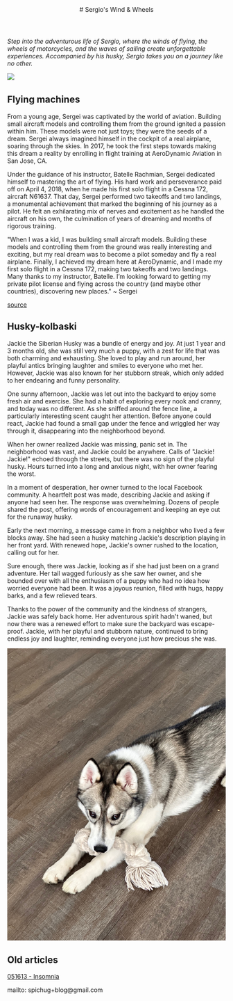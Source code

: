 <header>
# Sergio's Wind & Wheels
</header>

_Step into the adventurous life of Sergio, where the winds of flying, the wheels of motorcycles, and the waves of sailing create unforgettable experiences. Accompanied by his husky, Sergio takes you on a journey like no other._

![](/static/logo/logo.png)

## Flying machines

From a young age, Sergei was captivated by the world of aviation. Building small aircraft models and controlling them from the ground ignited a passion within him. These models were not just toys; they were the seeds of a dream. Sergei always imagined himself in the cockpit of a real airplane, soaring through the skies. In 2017, he took the first steps towards making this dream a reality by enrolling in flight training at AeroDynamic Aviation in San Jose, CA.

Under the guidance of his instructor, Batelle Rachmian, Sergei dedicated himself to mastering the art of flying. His hard work and perseverance paid off on April 4, 2018, when he made his first solo flight in a Cessna 172, aircraft N61637. That day, Sergei performed two takeoffs and two landings, a monumental achievement that marked the beginning of his journey as a pilot. He felt an exhilarating mix of nerves and excitement as he handled the aircraft on his own, the culmination of years of dreaming and months of rigorous training.

"When I was a kid, I was building small aircraft models. Building these models and controlling them from the ground was really interesting and exciting, but my real dream was to become a pilot someday and fly a real airplane. Finally, I achieved my dream here at AeroDynamic, and I made my first solo flight in a Cessna 172, making two takeoffs and two landings. Many thanks to my instructor, Batelle. I’m looking forward to getting my private pilot license and flying across the country (and maybe other countries), discovering new places." ~ Sergei

[source](https://www.aerodynamicaviation.com/first-solo-flight-sergei-pichugin/)

## Husky-kolbaski

Jackie the Siberian Husky was a bundle of energy and joy. At just 1 year and 3 months old, she was still very much a puppy, with a zest for life that was both charming and exhausting. She loved to play and run around, her playful antics bringing laughter and smiles to everyone who met her. However, Jackie was also known for her stubborn streak, which only added to her endearing and funny personality.

One sunny afternoon, Jackie was let out into the backyard to enjoy some fresh air and exercise. She had a habit of exploring every nook and cranny, and today was no different. As she sniffed around the fence line, a particularly interesting scent caught her attention. Before anyone could react, Jackie had found a small gap under the fence and wriggled her way through it, disappearing into the neighborhood beyond.

When her owner realized Jackie was missing, panic set in. The neighborhood was vast, and Jackie could be anywhere. Calls of "Jackie! Jackie!" echoed through the streets, but there was no sign of the playful husky. Hours turned into a long and anxious night, with her owner fearing the worst.

In a moment of desperation, her owner turned to the local Facebook community. A heartfelt post was made, describing Jackie and asking if anyone had seen her. The response was overwhelming. Dozens of people shared the post, offering words of encouragement and keeping an eye out for the runaway husky.

Early the next morning, a message came in from a neighbor who lived a few blocks away. She had seen a husky matching Jackie's description playing in her front yard. With renewed hope, Jackie's owner rushed to the location, calling out for her.

Sure enough, there was Jackie, looking as if she had just been on a grand adventure. Her tail wagged furiously as she saw her owner, and she bounded over with all the enthusiasm of a puppy who had no idea how worried everyone had been. It was a joyous reunion, filled with hugs, happy barks, and a few relieved tears.

Thanks to the power of the community and the kindness of strangers, Jackie was safely back home. Her adventurous spirit hadn't waned, but now there was a renewed effort to make sure the backyard was escape-proof. Jackie, with her playful and stubborn nature, continued to bring endless joy and laughter, reminding everyone just how precious she was.

![](static/photos/husky/050124-husky-toy-cable-look.jpeg)

## Old articles

[051613 - Insomnia](articles/old/051613-insomnia-en.md)

<footer>
mailto: spichug+blog@gmail.com
</footer>
